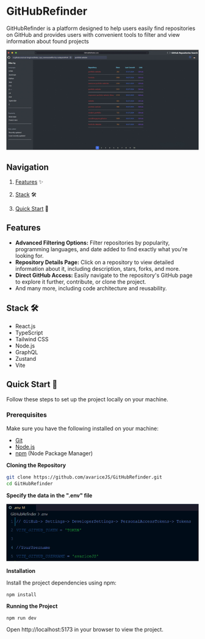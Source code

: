 # GitHubRefinder 
GitHubRefinder is a platform designed to help users easily find repositories on GitHub and provides users with convenient tools to filter and view information about found projects

![Preview](./src/public/image/githubrepo.jpg)

## Navigation
1. [Features](#features) ✨

2. [Stack](#stack) 🛠️

3. [Quick Start](#quick-start) 🚀

## Features
- **Advanced Filtering Options:** Filter repositories by popularity, programming languages, and date added to find exactly what you're looking for.
- **Repository Details Page:** Click on a repository to view detailed information about it, including description, stars, forks, and more.
- **Direct GitHub Access:** Easily navigate to the repository's GitHub page to explore it further, contribute, or clone the project.
- And many more, including code architecture and reusability.

## Stack 🛠️
- React.js
- TypeScript
- Tailwind CSS
- Node.js
- GraphQL
- Zustand
- Vite

## Quick Start 🚀
Follow these steps to set up the project locally on your machine.

### Prerequisites

Make sure you have the following installed on your machine:

- [Git](https://git-scm.com/downloads)
- [Node.js](https://nodejs.org/en)
- [npm](https://www.npmjs.com/) (Node Package Manager)


**Cloning the Repository**

```sh
git clone https://github.com/avariceJS/GitHubRefinder.git
cd GitHubRefinder
```

**Specify the data in the ".env" file**

![Preview](./src/public/image/env.jpg)

**Installation**

Install the project dependencies using npm:

```
npm install
```

**Running the Project**
```
npm run dev
```

Open http://localhost:5173 in your browser to view the project.